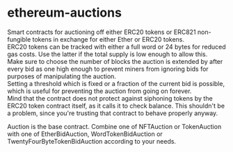 # ethereum-auctions

Smart contracts for auctioning off either ERC20 tokens or ERC821 non-fungible tokens in exchange for either Ether or ERC20 tokens.  
ERC20 tokens can be tracked with either a full word or 24 bytes for reduced gas costs. Use the latter if the total supply is low enough to allow this.  
Make sure to choose the number of blocks the auction is extended by after every bid as one high enough to prevent miners from ignoring bids for purposes of manipulating the auction.  
Setting a threshold which is fixed or a fraction of the current bid is possible, which is useful for preventing the auction from going on forever.  
Mind that the contract does not protect against siphoning tokens by the ERC20 token contract itself, as it calls it to check balance. This shouldn't be a problem, since you're trusting that contract to behave properly anyway.  

  
Auction is the base contract. Combine one of NFTAuction or TokenAuction with one of EtherBidAuction, WordTokenBidAuction or TwentyFourByteTokenBidAuction according to your needs.  